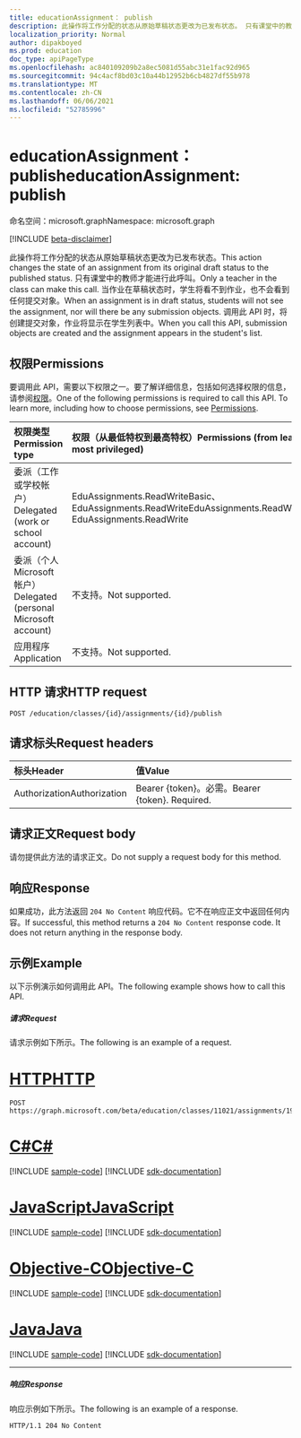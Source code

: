 ```yaml
---
title: educationAssignment： publish
description: 此操作将工作分配的状态从原始草稿状态更改为已发布状态。 只有课堂中的教师才能进行此呼叫。 当作业在草稿状态时，学生将看不到作业，也不会看到任何提交对象。 调用此 API 时，将创建提交对象，作业将显示在学生列表中。
localization_priority: Normal
author: dipakboyed
ms.prod: education
doc_type: apiPageType
ms.openlocfilehash: ac840109209b2a8ec5081d55abc31e1fac92d965
ms.sourcegitcommit: 94c4acf8bd03c10a44b12952b6cb4827df55b978
ms.translationtype: MT
ms.contentlocale: zh-CN
ms.lasthandoff: 06/06/2021
ms.locfileid: "52785996"
---
```

# <a name="educationassignment-publish"></a><span data-ttu-id="d25b6-106">educationAssignment： publish</span><span class="sxs-lookup"><span data-stu-id="d25b6-106">educationAssignment: publish</span></span>

<span data-ttu-id="d25b6-107">命名空间：microsoft.graph</span><span class="sxs-lookup"><span data-stu-id="d25b6-107">Namespace: microsoft.graph</span></span>

[!INCLUDE [beta-disclaimer](../../includes/beta-disclaimer.md)]

<span data-ttu-id="d25b6-108">此操作将工作分配的状态从原始草稿状态更改为已发布状态。</span><span class="sxs-lookup"><span data-stu-id="d25b6-108">This action changes the state of an assignment from its original draft status to the published status.</span></span> <span data-ttu-id="d25b6-109">只有课堂中的教师才能进行此呼叫。</span><span class="sxs-lookup"><span data-stu-id="d25b6-109">Only a teacher in the class can make this call.</span></span> <span data-ttu-id="d25b6-110">当作业在草稿状态时，学生将看不到作业，也不会看到任何提交对象。</span><span class="sxs-lookup"><span data-stu-id="d25b6-110">When an assignment is in draft status, students will not see the assignment, nor will there be any submission objects.</span></span> <span data-ttu-id="d25b6-111">调用此 API 时，将创建提交对象，作业将显示在学生列表中。</span><span class="sxs-lookup"><span data-stu-id="d25b6-111">When you call this API, submission objects are created and the assignment appears in the student's list.</span></span>

## <a name="permissions"></a><span data-ttu-id="d25b6-112">权限</span><span class="sxs-lookup"><span data-stu-id="d25b6-112">Permissions</span></span>
<span data-ttu-id="d25b6-p103">要调用此 API，需要以下权限之一。要了解详细信息，包括如何选择权限的信息，请参阅[权限](/graph/permissions-reference)。</span><span class="sxs-lookup"><span data-stu-id="d25b6-p103">One of the following permissions is required to call this API. To learn more, including how to choose permissions, see [Permissions](/graph/permissions-reference).</span></span>

|<span data-ttu-id="d25b6-115">权限类型</span><span class="sxs-lookup"><span data-stu-id="d25b6-115">Permission type</span></span>      | <span data-ttu-id="d25b6-116">权限（从最低特权到最高特权）</span><span class="sxs-lookup"><span data-stu-id="d25b6-116">Permissions (from least to most privileged)</span></span>              |
|:--------------------|:---------------------------------------------------------|
|<span data-ttu-id="d25b6-117">委派（工作或学校帐户）</span><span class="sxs-lookup"><span data-stu-id="d25b6-117">Delegated (work or school account)</span></span> |  <span data-ttu-id="d25b6-118">EduAssignments.ReadWriteBasic、EduAssignments.ReadWrite</span><span class="sxs-lookup"><span data-stu-id="d25b6-118">EduAssignments.ReadWriteBasic, EduAssignments.ReadWrite</span></span>  |
|<span data-ttu-id="d25b6-119">委派（个人 Microsoft 帐户）</span><span class="sxs-lookup"><span data-stu-id="d25b6-119">Delegated (personal Microsoft account)</span></span> |  <span data-ttu-id="d25b6-120">不支持。</span><span class="sxs-lookup"><span data-stu-id="d25b6-120">Not supported.</span></span>  |
|<span data-ttu-id="d25b6-121">应用程序</span><span class="sxs-lookup"><span data-stu-id="d25b6-121">Application</span></span> | <span data-ttu-id="d25b6-122">不支持。</span><span class="sxs-lookup"><span data-stu-id="d25b6-122">Not supported.</span></span> | 

## <a name="http-request"></a><span data-ttu-id="d25b6-123">HTTP 请求</span><span class="sxs-lookup"><span data-stu-id="d25b6-123">HTTP request</span></span>
<!-- { "blockType": "ignored" } -->
```http
POST /education/classes/{id}/assignments/{id}/publish

```
## <a name="request-headers"></a><span data-ttu-id="d25b6-124">请求标头</span><span class="sxs-lookup"><span data-stu-id="d25b6-124">Request headers</span></span>
| <span data-ttu-id="d25b6-125">标头</span><span class="sxs-lookup"><span data-stu-id="d25b6-125">Header</span></span>       | <span data-ttu-id="d25b6-126">值</span><span class="sxs-lookup"><span data-stu-id="d25b6-126">Value</span></span> |
|:---------------|:--------|
| <span data-ttu-id="d25b6-127">Authorization</span><span class="sxs-lookup"><span data-stu-id="d25b6-127">Authorization</span></span>  | <span data-ttu-id="d25b6-p104">Bearer {token}。必需。</span><span class="sxs-lookup"><span data-stu-id="d25b6-p104">Bearer {token}. Required.</span></span>  |

## <a name="request-body"></a><span data-ttu-id="d25b6-130">请求正文</span><span class="sxs-lookup"><span data-stu-id="d25b6-130">Request body</span></span>
<span data-ttu-id="d25b6-131">请勿提供此方法的请求正文。</span><span class="sxs-lookup"><span data-stu-id="d25b6-131">Do not supply a request body for this method.</span></span>

## <a name="response"></a><span data-ttu-id="d25b6-132">响应</span><span class="sxs-lookup"><span data-stu-id="d25b6-132">Response</span></span>
<span data-ttu-id="d25b6-p105">如果成功，此方法返回 `204 No Content` 响应代码。它不在响应正文中返回任何内容。</span><span class="sxs-lookup"><span data-stu-id="d25b6-p105">If successful, this method returns a `204 No Content` response code. It does not return anything in the response body.</span></span>

## <a name="example"></a><span data-ttu-id="d25b6-135">示例</span><span class="sxs-lookup"><span data-stu-id="d25b6-135">Example</span></span>
<span data-ttu-id="d25b6-136">以下示例演示如何调用此 API。</span><span class="sxs-lookup"><span data-stu-id="d25b6-136">The following example shows how to call this API.</span></span>
##### <a name="request"></a><span data-ttu-id="d25b6-137">请求</span><span class="sxs-lookup"><span data-stu-id="d25b6-137">Request</span></span>
<span data-ttu-id="d25b6-138">请求示例如下所示。</span><span class="sxs-lookup"><span data-stu-id="d25b6-138">The following is an example of a request.</span></span>

# <a name="http"></a>[<span data-ttu-id="d25b6-139">HTTP</span><span class="sxs-lookup"><span data-stu-id="d25b6-139">HTTP</span></span>](#tab/http)
<!-- {
  "blockType": "request",
  "name": "educationassignment_publish_2"
}-->
```http
POST https://graph.microsoft.com/beta/education/classes/11021/assignments/19002/publish
```
# <a name="c"></a>[<span data-ttu-id="d25b6-140">C#</span><span class="sxs-lookup"><span data-stu-id="d25b6-140">C#</span></span>](#tab/csharp)
[!INCLUDE [sample-code](../includes/snippets/csharp/educationassignment-publish-2-csharp-snippets.md)]
[!INCLUDE [sdk-documentation](../includes/snippets/snippets-sdk-documentation-link.md)]

# <a name="javascript"></a>[<span data-ttu-id="d25b6-141">JavaScript</span><span class="sxs-lookup"><span data-stu-id="d25b6-141">JavaScript</span></span>](#tab/javascript)
[!INCLUDE [sample-code](../includes/snippets/javascript/educationassignment-publish-2-javascript-snippets.md)]
[!INCLUDE [sdk-documentation](../includes/snippets/snippets-sdk-documentation-link.md)]

# <a name="objective-c"></a>[<span data-ttu-id="d25b6-142">Objective-C</span><span class="sxs-lookup"><span data-stu-id="d25b6-142">Objective-C</span></span>](#tab/objc)
[!INCLUDE [sample-code](../includes/snippets/objc/educationassignment-publish-2-objc-snippets.md)]
[!INCLUDE [sdk-documentation](../includes/snippets/snippets-sdk-documentation-link.md)]

# <a name="java"></a>[<span data-ttu-id="d25b6-143">Java</span><span class="sxs-lookup"><span data-stu-id="d25b6-143">Java</span></span>](#tab/java)
[!INCLUDE [sample-code](../includes/snippets/java/educationassignment-publish-2-java-snippets.md)]
[!INCLUDE [sdk-documentation](../includes/snippets/snippets-sdk-documentation-link.md)]

---


##### <a name="response"></a><span data-ttu-id="d25b6-144">响应</span><span class="sxs-lookup"><span data-stu-id="d25b6-144">Response</span></span>
<span data-ttu-id="d25b6-145">响应示例如下所示。</span><span class="sxs-lookup"><span data-stu-id="d25b6-145">The following is an example of a response.</span></span> 

<!-- {
  "blockType": "response"
} -->
```http
HTTP/1.1 204 No Content
```

<!-- uuid: 8fcb5dbc-d5aa-4681-8e31-b001d5168d79
2015-10-25 14:57:30 UTC -->
<!--
{
  "type": "#page.annotation",
  "description": "educationAssignment: publish",
  "keywords": "",
  "section": "documentation",
  "tocPath": "",
  "suppressions": [
  ]
}
-->



